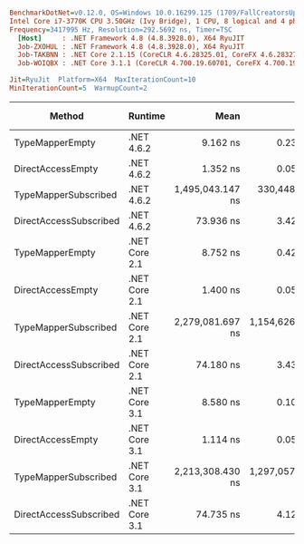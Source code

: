 ``` ini

BenchmarkDotNet=v0.12.0, OS=Windows 10.0.16299.125 (1709/FallCreatorsUpdate/Redstone3)
Intel Core i7-3770K CPU 3.50GHz (Ivy Bridge), 1 CPU, 8 logical and 4 physical cores
Frequency=3417995 Hz, Resolution=292.5692 ns, Timer=TSC
  [Host]     : .NET Framework 4.8 (4.8.3928.0), X64 RyuJIT
  Job-ZXOHUL : .NET Framework 4.8 (4.8.3928.0), X64 RyuJIT
  Job-TAKBNN : .NET Core 2.1.15 (CoreCLR 4.6.28325.01, CoreFX 4.6.28327.02), X64 RyuJIT
  Job-WOIQBX : .NET Core 3.1.1 (CoreCLR 4.700.19.60701, CoreFX 4.700.19.60801), X64 RyuJIT

Jit=RyuJit  Platform=X64  MaxIterationCount=10  
MinIterationCount=5  WarmupCount=2  

```
|                 Method |       Runtime |             Mean |             Error |          StdDev |        Ratio |    RatioSD |  Gen 0 |  Gen 1 | Gen 2 | Allocated |
|----------------------- |-------------- |-----------------:|------------------:|----------------:|-------------:|-----------:|-------:|-------:|------:|----------:|
|        TypeMapperEmpty |    .NET 4.6.2 |         9.162 ns |         0.2358 ns |       0.1560 ns |         6.80 |       0.20 |      - |      - |     - |         - |
|      DirectAccessEmpty |    .NET 4.6.2 |         1.352 ns |         0.0583 ns |       0.0151 ns |         1.00 |       0.00 |      - |      - |     - |         - |
|   TypeMapperSubscribed |    .NET 4.6.2 | 1,495,043.147 ns |   330,448.8677 ns | 218,571.4659 ns |   974,538.47 |  58,945.49 | 7.8125 | 1.9531 |     - |   55657 B |
| DirectAccessSubscribed |    .NET 4.6.2 |        73.936 ns |         3.4218 ns |       2.2633 ns |        54.81 |       2.14 | 0.0305 |      - |     - |     128 B |
|        TypeMapperEmpty | .NET Core 2.1 |         8.752 ns |         0.4228 ns |       0.2796 ns |         6.60 |       0.19 |      - |      - |     - |         - |
|      DirectAccessEmpty | .NET Core 2.1 |         1.400 ns |         0.0552 ns |       0.0245 ns |         1.03 |       0.01 |      - |      - |     - |         - |
|   TypeMapperSubscribed | .NET Core 2.1 | 2,279,081.697 ns | 1,154,626.1332 ns | 763,713.6972 ns | 1,214,858.35 | 274,757.66 | 2.9297 | 0.9766 |     - |   16774 B |
| DirectAccessSubscribed | .NET Core 2.1 |        74.180 ns |         3.4375 ns |       2.2737 ns |        54.08 |       1.51 | 0.0304 |      - |     - |     128 B |
|        TypeMapperEmpty | .NET Core 3.1 |         8.580 ns |         0.1044 ns |       0.0271 ns |         6.35 |       0.06 |      - |      - |     - |         - |
|      DirectAccessEmpty | .NET Core 3.1 |         1.114 ns |         0.0503 ns |       0.0179 ns |         0.83 |       0.02 |      - |      - |     - |         - |
|   TypeMapperSubscribed | .NET Core 3.1 | 2,213,308.430 ns | 1,297,057.4089 ns | 857,923.1673 ns | 1,107,836.39 | 272,948.36 | 3.9063 | 0.9766 |     - |   16382 B |
| DirectAccessSubscribed | .NET Core 3.1 |        74.735 ns |         4.1228 ns |       2.7270 ns |        55.58 |       2.37 | 0.0305 |      - |     - |     128 B |
